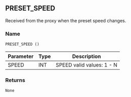 ## PRESET\_SPEED

Received from the proxy when the preset speed changes. 


### Name

`PRESET_SPEED ()`


| Parameter | Type | Description                |
| --------- | ---- | -------------------------- |
| SPEED     | INT  | SPEED  valid values: 1 - N |


### Returns

`None`
